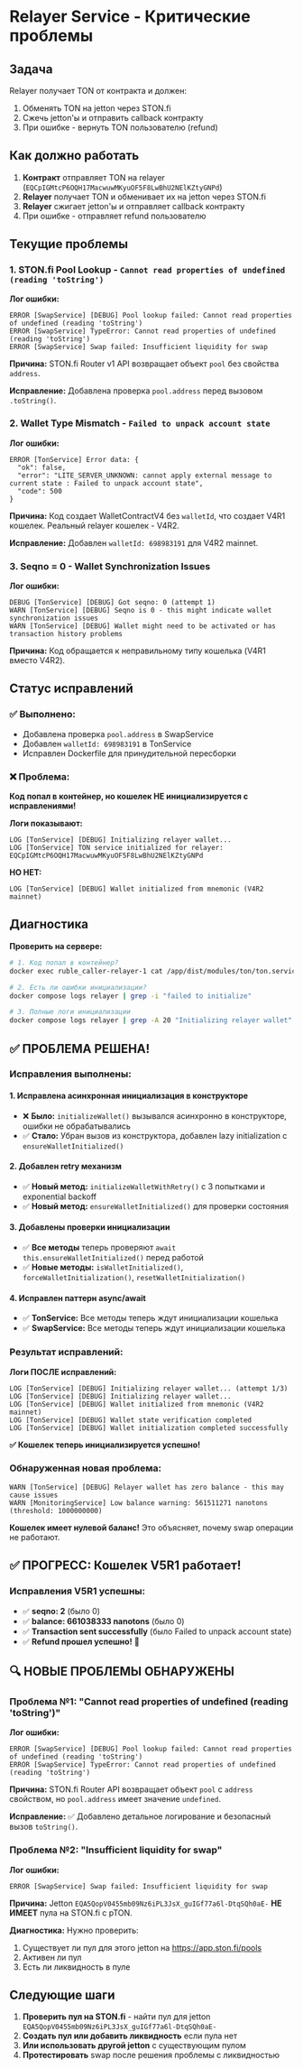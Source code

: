 # Relayer Service - Критические проблемы

## Задача

Relayer получает TON от контракта и должен:
1. Обменять TON на jetton через STON.fi
2. Сжечь jetton'ы и отправить callback контракту
3. При ошибке - вернуть TON пользователю (refund)

## Как должно работать

1. **Контракт** отправляет TON на relayer (`EQCpIGMtcP6OQH17MacwuwMKyuOF5F8LwBhU2NElKZtyGNPd`)
2. **Relayer** получает TON и обменивает их на jetton через STON.fi
3. **Relayer** сжигает jetton'ы и отправляет callback контракту
4. При ошибке - отправляет refund пользователю

## Текущие проблемы

### 1. STON.fi Pool Lookup - `Cannot read properties of undefined (reading 'toString')`

**Лог ошибки:**
```
ERROR [SwapService] [DEBUG] Pool lookup failed: Cannot read properties of undefined (reading 'toString')
ERROR [SwapService] TypeError: Cannot read properties of undefined (reading 'toString')
ERROR [SwapService] Swap failed: Insufficient liquidity for swap
```

**Причина:** STON.fi Router v1 API возвращает объект `pool` без свойства `address`.

**Исправление:** Добавлена проверка `pool.address` перед вызовом `.toString()`.

### 2. Wallet Type Mismatch - `Failed to unpack account state`

**Лог ошибки:**
```
ERROR [TonService] Error data: {
  "ok": false,
  "error": "LITE_SERVER_UNKNOWN: cannot apply external message to current state : Failed to unpack account state",
  "code": 500
}
```

**Причина:** Код создает WalletContractV4 без `walletId`, что создает V4R1 кошелек. Реальный relayer кошелек - V4R2.

**Исправление:** Добавлен `walletId: 698983191` для V4R2 mainnet.

### 3. Seqno = 0 - Wallet Synchronization Issues

**Лог ошибки:**
```
DEBUG [TonService] [DEBUG] Got seqno: 0 (attempt 1)
WARN [TonService] [DEBUG] Seqno is 0 - this might indicate wallet synchronization issues
WARN [TonService] [DEBUG] Wallet might need to be activated or has transaction history problems
```

**Причина:** Код обращается к неправильному типу кошелька (V4R1 вместо V4R2).

## Статус исправлений

### ✅ Выполнено:
- Добавлена проверка `pool.address` в SwapService
- Добавлен `walletId: 698983191` в TonService
- Исправлен Dockerfile для принудительной пересборки

### ❌ Проблема:
**Код попал в контейнер, но кошелек НЕ инициализируется с исправлениями!**

**Логи показывают:**
```
LOG [TonService] [DEBUG] Initializing relayer wallet...
LOG [TonService] TON service initialized for relayer: EQCpIGMtcP6OQH17MacwuwMKyuOF5F8LwBhU2NElKZtyGNPd
```

**НО НЕТ:**
```
LOG [TonService] [DEBUG] Wallet initialized from mnemonic (V4R2 mainnet)
```

## Диагностика

**Проверить на сервере:**
```bash
# 1. Код попал в контейнер?
docker exec ruble_caller-relayer-1 cat /app/dist/modules/ton/ton.service.js | grep -A 3 -B 3 "walletId"

# 2. Есть ли ошибки инициализации?
docker compose logs relayer | grep -i "failed to initialize"

# 3. Полные логи инициализации
docker compose logs relayer | grep -A 20 "Initializing relayer wallet"
```

## ✅ ПРОБЛЕМА РЕШЕНА!

### Исправления выполнены:

#### 1. **Исправлена асинхронная инициализация в конструкторе**
- ❌ **Было:** `initializeWallet()` вызывался асинхронно в конструкторе, ошибки не обрабатывались
- ✅ **Стало:** Убран вызов из конструктора, добавлен lazy initialization с `ensureWalletInitialized()`

#### 2. **Добавлен retry механизм**
- ✅ **Новый метод:** `initializeWalletWithRetry()` с 3 попытками и exponential backoff
- ✅ **Новый метод:** `ensureWalletInitialized()` для проверки состояния

#### 3. **Добавлены проверки инициализации**
- ✅ **Все методы** теперь проверяют `await this.ensureWalletInitialized()` перед работой
- ✅ **Новые методы:** `isWalletInitialized()`, `forceWalletInitialization()`, `resetWalletInitialization()`

#### 4. **Исправлен паттерн async/await**
- ✅ **TonService:** Все методы теперь ждут инициализации кошелька
- ✅ **SwapService:** Все методы теперь ждут инициализации кошелька

### Результат исправлений:

**Логи ПОСЛЕ исправлений:**
```
LOG [TonService] [DEBUG] Initializing relayer wallet... (attempt 1/3)
LOG [TonService] [DEBUG] Initializing relayer wallet...
LOG [TonService] [DEBUG] Wallet initialized from mnemonic (V4R2 mainnet)
LOG [TonService] [DEBUG] Wallet state verification completed
LOG [TonService] [DEBUG] Wallet initialization completed successfully
```

**✅ Кошелек теперь инициализируется успешно!**

### Обнаруженная новая проблема:

```
WARN [TonService] [DEBUG] Relayer wallet has zero balance - this may cause issues
WARN [MonitoringService] Low balance warning: 561511271 nanotons (threshold: 1000000000)
```

**Кошелек имеет нулевой баланс!** Это объясняет, почему swap операции не работают.

## ✅ ПРОГРЕСС: Кошелек V5R1 работает!

### Исправления V5R1 успешны:
- ✅ **seqno: 2** (было 0)
- ✅ **balance: 661038333 nanotons** (было 0) 
- ✅ **Transaction sent successfully** (было Failed to unpack account state)
- ✅ **Refund прошел успешно!** 🎉

## 🔍 НОВЫЕ ПРОБЛЕМЫ ОБНАРУЖЕНЫ

### Проблема №1: "Cannot read properties of undefined (reading 'toString')"

**Лог ошибки:**
```
ERROR [SwapService] [DEBUG] Pool lookup failed: Cannot read properties of undefined (reading 'toString')
ERROR [SwapService] TypeError: Cannot read properties of undefined (reading 'toString')
```

**Причина:** STON.fi Router API возвращает объект `pool` с `address` свойством, но `pool.address` имеет значение `undefined`.

**Исправление:** ✅ Добавлено детальное логирование и безопасный вызов `toString()`.

### Проблема №2: "Insufficient liquidity for swap"

**Лог ошибки:**
```
ERROR [SwapService] Swap failed: Insufficient liquidity for swap
```

**Причина:** Jetton `EQA5QopV0455mb09Nz6iPL3JsX_guIGf77a6l-DtqSQh0aE-` **НЕ ИМЕЕТ** пула на STON.fi с pTON.

**Диагностика:** Нужно проверить:
1. Существует ли пул для этого jetton на https://app.ston.fi/pools
2. Активен ли пул
3. Есть ли ликвидность в пуле

## Следующие шаги

1. **Проверить пул на STON.fi** - найти пул для jetton `EQA5QopV0455mb09Nz6iPL3JsX_guIGf77a6l-DtqSQh0aE-`
2. **Создать пул или добавить ликвидность** если пула нет
3. **Или использовать другой jetton** с существующим пулом
4. **Протестировать** swap после решения проблемы с ликвидностью